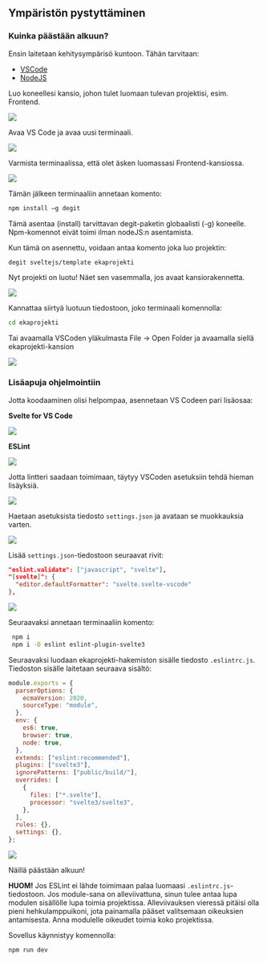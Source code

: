 ## Ympäristön pystyttäminen

### Kuinka päästään alkuun?

Ensin laitetaan kehitysympärisö kuntoon. Tähän tarvitaan:

- [VSCode](https://code.visualstudio.com/)
- [NodeJS](https://nodejs.org/en/)

Luo koneellesi kansio, johon tulet luomaan tulevan projektisi, esim. Frontend.

<img src="./Kuvat/Ymparisto/uusi_kansio.PNG">

Avaa VS Code ja avaa uusi terminaali.

<img src="./Kuvat/Ymparisto/uusi_terminaali.PNG">

Varmista terminaalissa, että olet äsken luomassasi Frontend-kansiossa.

<img src="./Kuvat/Ymparisto/oikea_kansio.PNG">

Tämän jälkeen terminaaliin annetaan komento:

```bash
npm install –g degit
```

Tämä asentaa (install) tarvittavan degit-paketin globaalisti (-g) koneelle. Npm-komennot eivät toimi ilman nodeJS:n asentamista.

Kun tämä on asennettu, voidaan antaa komento joka luo projektin:

```bash
degit sveltejs/template ekaprojekti
```

Nyt projekti on luotu! Näet sen vasemmalla, jos avaat kansiorakennetta.

<img src="./Kuvat/Ymparisto/projekti_luotu.PNG">

Kannattaa siirtyä luotuun tiedostoon, joko terminaali komennolla:

```bash
cd ekaprojekti
```

Tai avaamalla VSCoden yläkulmasta File -> Open Folder ja avaamalla siellä ekaprojekti-kansion

<img src="./Kuvat/Ymparisto/avaa_kansio.PNG">

### Lisäapuja ohjelmointiin

Jotta koodaaminen olisi helpompaa, asennetaan VS Codeen pari lisäosaa:

**Svelte for VS Code**

<img src="./Kuvat/Ymparisto/svelte_lisaosa.PNG">

**ESLint**

<img src="./Kuvat/Ymparisto/ESLint_lisaosa.PNG">

Jotta lintteri saadaan toimimaan, täytyy VSCoden asetuksiin tehdä hieman lisäyksiä.

<img src="./Kuvat/Ymparisto/asetukset.png">

Haetaan asetuksista tiedosto `settings.json` ja avataan se muokkauksia varten.

<img src="./Kuvat/Ymparisto/settings_json.png">

Lisää `settings.json`-tiedostoon seuraavat rivit:

```json
"eslint.validate": ["javascript", "svelte"],
"[svelte]": {
  "editor.defaultFormatter": "svelte.svelte-vscode"
},
```

<img src="./Kuvat/Ymparisto/lisays.PNG">

Seuraavaksi annetaan terminaaliin komento:

```bash
 npm i
 npm i -D eslint eslint-plugin-svelte3
```

Seuraavaksi luodaan ekaprojekti-hakemiston sisälle tiedosto `.eslintrc.js`.
Tiedoston sisälle laitetaan seuraava sisältö:

```js
module.exports = {
  parserOptions: {
    ecmaVersion: 2020,
    sourceType: "module",
  },
  env: {
    es6: true,
    browser: true,
    node: true,
  },
  extends: ["eslint:recommended"],
  plugins: ["svelte3"],
  ignorePatterns: ["public/build/"],
  overrides: [
    {
      files: ["*.svelte"],
      processor: "svelte3/svelte3",
    },
  ],
  rules: {},
  settings: {},
};
```

<img src="./Kuvat/Ymparisto/ESLint_module.PNG">

Näillä päästään alkuun!

**HUOM!** Jos ESLint ei lähde toimimaan palaa luomaasi `.eslintrc.js`-tiedostoon. Jos module-sana on alleviivattuna, sinun tulee antaa lupa modulen sisällölle lupa toimia projektissa. Alleviivauksen vieressä pitäisi olla pieni hehkulamppuikoni, jota painamalla pääset valitsemaan oikeuksien antamisesta. Anna modulelle oikeudet toimia koko projektissa.

Sovellus käynnistyy komennolla:

```bash
npm run dev
```

